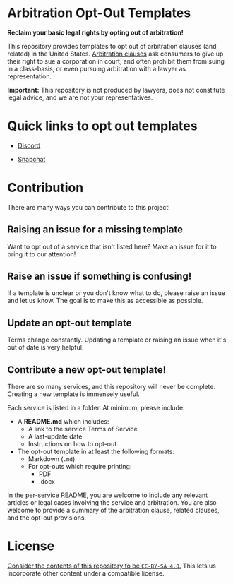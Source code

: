 Arbitration Opt-Out Templates
===

**Reclaim your basic legal rights by opting out of arbitration!**

This repository provides templates to opt out of arbitration clauses (and related) in the United States. [Arbitration clauses](https://en.wikipedia.org/wiki/Arbitration_in_the_United_States#Arbitration_clauses) ask consumers to give up their right to sue a corporation in court, and often prohibit them from suing in a class-basis, or even pursuing arbitration with a lawyer as representation.

**Important:** This repository is not produced by lawyers, does not constitute legal advice, and we are not your representatives.

# Quick links to opt out templates

- [Discord](/Discord)

- [Snapchat](/Snapchat)


# Contribution

There are many ways you can contribute to this project!

## Raising an issue for a missing template

Want to opt out of a service that isn't listed here? Make an issue for it to bring it to our attention!

## Raise an issue if something is confusing!

If a template is unclear or you don't know what to do, please raise an issue and let us know. The goal is to make this as accessible as possible.

## Update an opt-out template

Terms change constantly. Updating a template or raising an issue when it's out of date is very helpful.

## Contribute a new opt-out template!

There are so many services, and this repository will never be complete. Creating a new template is immensely useful.

Each service is listed in a folder. At minimum, please include:

- A **README.md** which includes:
  - A link to the service Terms of Service
  - A last-update date
  - Instructions on how to opt-out
- The opt-out template in at least the following formats:
  - Markdown (`.md`)
  - For opt-outs which require printing:
    - PDF
    - .docx

In the per-service README, you are welcome to include any relevant articles or legal cases involving the service and arbitration. You are also welcome to provide a summary of the arbitration clause, related clauses, and the opt-out provisions.

# License

[Consider the contents of this repository to be `CC-BY-SA 4.0`.](https://creativecommons.org/licenses/by-sa/4.0/) This lets us incorporate other content under a compatible license. 